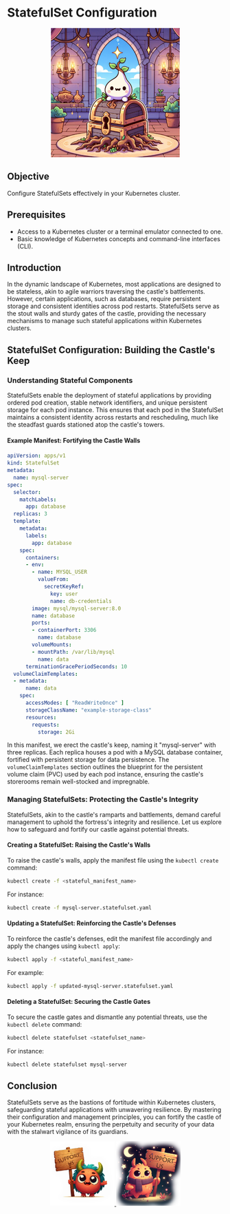 # StatefulSet Configuration

<div style="text-align:center;">
  <img src="https://github.com/Vitrua/images/blob/main/openshift/persistentstorage.jpg?raw=true" alt="storage_classes" width="300" height="300">
</div>

## Objective

Configure StatefulSets effectively in your Kubernetes cluster.

## Prerequisites

- Access to a Kubernetes cluster or a terminal emulator connected to one.
- Basic knowledge of Kubernetes concepts and command-line interfaces (CLI).

## Introduction

In the dynamic landscape of Kubernetes, most applications are designed to be stateless, akin to agile warriors traversing the castle's battlements. However, certain applications, such as databases, require persistent storage and consistent identities across pod restarts. StatefulSets serve as the stout walls and sturdy gates of the castle, providing the necessary mechanisms to manage such stateful applications within Kubernetes clusters.

## StatefulSet Configuration: Building the Castle's Keep

### Understanding Stateful Components

StatefulSets enable the deployment of stateful applications by providing ordered pod creation, stable network identifiers, and unique persistent storage for each pod instance. This ensures that each pod in the StatefulSet maintains a consistent identity across restarts and rescheduling, much like the steadfast guards stationed atop the castle's towers.

#### Example Manifest: Fortifying the Castle Walls

```yaml title="mysql-server.statefulset.yaml"
apiVersion: apps/v1
kind: StatefulSet
metadata:
  name: mysql-server
spec:
  selector:
    matchLabels:
      app: database
  replicas: 3
  template:
    metadata:
      labels:
        app: database
    spec:
      containers:
      - env:
        - name: MYSQL_USER
          valueFrom:
            secretKeyRef:
              key: user
              name: db-credentials
        image: mysql/mysql-server:8.0
        name: database
        ports:
        - containerPort: 3306
          name: database
        volumeMounts:
        - mountPath: /var/lib/mysql
          name: data
      terminationGracePeriodSeconds: 10
  volumeClaimTemplates:
  - metadata:
      name: data
    spec:
      accessModes: [ "ReadWriteOnce" ]
      storageClassName: "example-storage-class"
      resources:
        requests:
          storage: 2Gi
```

In this manifest, we erect the castle's keep, naming it "mysql-server" with three replicas. Each replica houses a pod with a MySQL database container, fortified with persistent storage for data persistence. The `volumeClaimTemplates` section outlines the blueprint for the persistent volume claim (PVC) used by each pod instance, ensuring the castle's storerooms remain well-stocked and impregnable.

### Managing StatefulSets: Protecting the Castle's Integrity

StatefulSets, akin to the castle's ramparts and battlements, demand careful management to uphold the fortress's integrity and resilience. Let us explore how to safeguard and fortify our castle against potential threats.

#### Creating a StatefulSet: Raising the Castle's Walls

To raise the castle's walls, apply the manifest file using the `kubectl create` command:

```bash
kubectl create -f <stateful_manifest_name>
```
For instance:
```bash
kubectl create -f mysql-server.statefulset.yaml
```

#### Updating a StatefulSet: Reinforcing the Castle's Defenses

To reinforce the castle's defenses, edit the manifest file accordingly and apply the changes using `kubectl apply`:

```bash
kubectl apply -f <stateful_manifest_name>
```
For example:
```bash
kubectl apply -f updated-mysql-server.statefulset.yaml
```

#### Deleting a StatefulSet: Securing the Castle Gates

To secure the castle gates and dismantle any potential threats, use the `kubectl delete` command:

```bash
kubectl delete statefulset <statefulset_name>
```
For instance:
```bash
kubectl delete statefulset mysql-server
```

## Conclusion

StatefulSets serve as the bastions of fortitude within Kubernetes clusters, safeguarding stateful applications with unwavering resilience. By mastering their configuration and management principles, you can fortify the castle of your Kubernetes realm, ensuring the perpetuity and security of your data with the stalwart vigilance of its guardians.

<div style="text-align:center;">
  <a href="https://patreon.com/Vitrua">
    <img src="https://github.com/Vitrua/images/blob/main/others/supportmonlight.png?raw=true#only-light" alt="wiz" width="150" height="150">
    <img src="https://github.com/Vitrua/images/blob/main/others/supportmon.png?raw=true#only-dark" alt="wiz" width="150" height="150">
  </a>
</div>